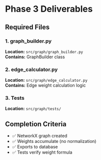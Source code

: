 # Phase 3 Deliverables

## Required Files

### 1. graph_builder.py
**Location:** `src/graph/graph_builder.py`  
**Contains:** GraphBuilder class

### 2. edge_calculator.py
**Location:** `src/graph/edge_calculator.py`  
**Contains:** Edge weight calculation logic

### 3. Tests
**Location:** `src/graph/tests/`

## Completion Criteria

- ✅ NetworkX graph created
- ✅ Weights accumulate (no normalization)
- ✅ Exports to database
- ✅ Tests verify weight formula